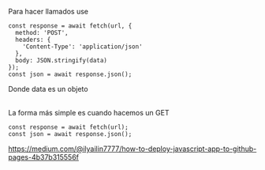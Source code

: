 Para hacer llamados use

```
const response = await fetch(url, {
  method: 'POST', 
  headers: {
    'Content-Type': 'application/json'
  },
  body: JSON.stringify(data)
});
const json = await response.json();
```
Donde data es un objeto</br></br>

La forma más simple es cuando hacemos un GET

```
const response = await fetch(url);
const json = await response.json();
```


https://medium.com/@ilyailin7777/how-to-deploy-javascript-app-to-github-pages-4b37b315556f
